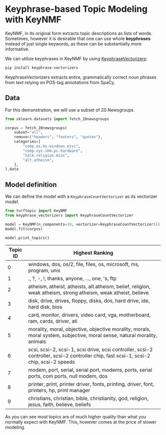 # Keyphrase-based Topic Modeling with KeyNMF

KeyNMF, in its original form extracts topic descriptions as lists of words.
Sometimes, however it is desirable that one can use whole **keyphrases** instead of just single keywords, as these can be substantially more informative.

We can utilize keyphrases in KeyNMF by using [KeyphraseVectorizers](https://github.com/TimSchopf/KeyphraseVectorizers/tree/master):

```bash
pip install keyphrase-vectorizers
```

KeyphraseVectorizers extracts entire, grammatically correct noun phrases from text relying on POS-tag annotations from SpaCy.

## Data

For this demonstration, we will use a subset of 20 Newsgroups.

```python
from sklearn.datasets import fetch_20newsgroups

corpus = fetch_20newsgroups(
    subset="all",
    remove=("headers", "footers", "quotes"),
    categories=[
        "comp.os.ms-windows.misc",
        "comp.sys.ibm.pc.hardware",
        "talk.religion.misc",
        "alt.atheism",
    ],
).data
```

## Model definition

We can define the model with a `KeyphraseCountVectorizer` as its vectorizer model.

```python
from turftopic import KeyNMF
from keyphrase_vectorizers import KeyphraseCountVectorizer

model = KeyNMF(n_components=10, vectorizer=KeyphraseCountVectorizer())
model.fit(corpus)

model.print_topics()
```

| Topic ID | Highest Ranking |
| - | - |
| 0 | windows, dos, os/2, file, files, os, microsoft, ms, program, unix |
| 1 | ., ?, -, !, thanks, anyone, ..., one, 's, ftp |
| 2 | atheism, atheist, atheists, alt.atheism, belief, religion, weak atheism, strong atheism, weak atheist, believe |
| 3 | disk, drive, drives, floppy, disks, dos, hard drive, ide, hard disk, bios |
| 4 | card, monitor, drivers, video card, vga, motherboard, ram, cards, driver, ati |
| 5 | morality, moral, objective, objective morality, morals, moral system, subjective, moral sense, natural morality, animals |
| 6 | scsi, scsi-2, scsi-1, scsi drive, scsi controller, scsi-2 controller, scsi-2 controller chip, fast scsi-1, scsi-2 chip, scsi-2 speeds |
| 7 | modem, port, serial, serial port, modems, ports, serial ports, com ports, null modem, dos |
| 8 | printer, print, printer driver, fonts, printing, driver, font, printers, hp, print manager |
| 9 | christians, christian, bible, christianity, god, religion, jesus, faith, believe, beliefs |


As you can see most topics are of much higher quality than what you normally expect with KeyNMF.
This, however comes at the price of slower modeling.
